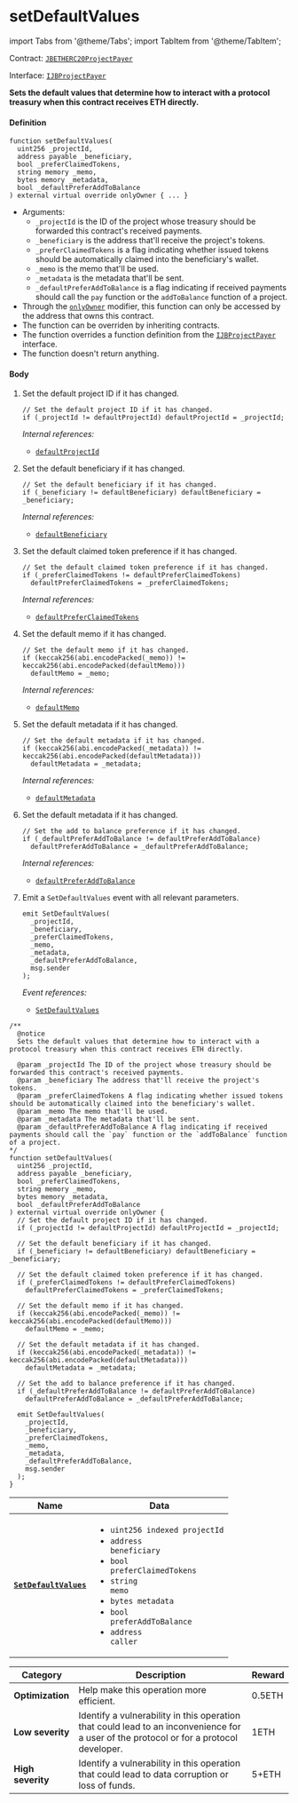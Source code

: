 # setDefaultValues

import Tabs from '@theme/Tabs';
import TabItem from '@theme/TabItem';

Contract: [`JBETHERC20ProjectPayer`](/api/contracts/or-utilities/jbetherc20projectpayer/README.md)

Interface: [`IJBProjectPayer`](/api/interfaces/ijbprojectpayer.md)

<Tabs>
<TabItem value="Step by step" label="Step by step">

**Sets the default values that determine how to interact with a protocol treasury when this contract receives ETH directly.**

#### Definition

```
function setDefaultValues(
  uint256 _projectId,
  address payable _beneficiary,
  bool _preferClaimedTokens,
  string memory _memo,
  bytes memory _metadata,
  bool _defaultPreferAddToBalance
) external virtual override onlyOwner { ... }
```

* Arguments:
  * `_projectId` is the ID of the project whose treasury should be forwarded this contract's received payments.
  * `_beneficiary` is the address that'll receive the project's tokens. 
  * `_preferClaimedTokens` is a flag indicating whether issued tokens should be automatically claimed into the beneficiary's wallet. 
  * `_memo` is the memo that'll be used. 
  * `_metadata` is the metadata that'll be sent. 
  * `_defaultPreferAddToBalance` is a flag indicating if received payments should call the `pay` function or the `addToBalance` function of a project.
* Through the [`onlyOwner`](https://docs.openzeppelin.com/contracts/4.x/api/access#Ownable-onlyOwner--) modifier, this function can only be accessed by the address that owns this contract.
* The function can be overriden by inheriting contracts.
* The function overrides a function definition from the [`IJBProjectPayer`](/api/interfaces/ijbprojectpayer.md) interface.
* The function doesn't return anything.

#### Body

1.  Set the default project ID if it has changed.

    ```
    // Set the default project ID if it has changed.
    if (_projectId != defaultProjectId) defaultProjectId = _projectId;
    ```

    _Internal references:_

    * [`defaultProjectId`](/api/contracts/or-utilities/jbetherc20projectpayer/properties/defaultprojectid.md)
2.  Set the default beneficiary if it has changed.

    ```
    // Set the default beneficiary if it has changed.
    if (_beneficiary != defaultBeneficiary) defaultBeneficiary = _beneficiary;
    ```

    _Internal references:_

    * [`defaultBeneficiary`](/api/contracts/or-utilities/jbetherc20projectpayer/properties/defaultbeneficiary.md)
3.  Set the default claimed token preference if it has changed.

    ```
    // Set the default claimed token preference if it has changed.
    if (_preferClaimedTokens != defaultPreferClaimedTokens)
      defaultPreferClaimedTokens = _preferClaimedTokens;
    ```

    _Internal references:_

    * [`defaultPreferClaimedTokens`](/api/contracts/or-utilities/jbetherc20projectpayer/properties/defaultpreferclaimedtokens.md)
4.  Set the default memo if it has changed.

    ```
    // Set the default memo if it has changed.
    if (keccak256(abi.encodePacked(_memo)) != keccak256(abi.encodePacked(defaultMemo)))
      defaultMemo = _memo;
    ```

    _Internal references:_

    * [`defaultMemo`](/api/contracts/or-utilities/jbetherc20projectpayer/properties/defaultmemo.md)
5.  Set the default metadata if it has changed.

    ```
    // Set the default metadata if it has changed.
    if (keccak256(abi.encodePacked(_metadata)) != keccak256(abi.encodePacked(defaultMetadata)))
      defaultMetadata = _metadata;
    ```

    _Internal references:_

    * [`defaultMetadata`](/api/contracts/or-utilities/jbetherc20projectpayer/properties/defaultmetadata.md)

5.  Set the default metadata if it has changed.

    ```
    // Set the add to balance preference if it has changed.
    if (_defaultPreferAddToBalance != defaultPreferAddToBalance)
      defaultPreferAddToBalance = _defaultPreferAddToBalance;
    ```

    _Internal references:_

    * [`defaultPreferAddToBalance`](/api/contracts/or-utilities/jbetherc20projectpayer/properties/defaultpreferaddtobalance.md)
6.  Emit a `SetDefaultValues` event with all relevant parameters.

    ```
    emit SetDefaultValues(
      _projectId,
      _beneficiary,
      _preferClaimedTokens,
      _memo,
      _metadata,
      _defaultPreferAddToBalance,
      msg.sender
    );
    ```

    _Event references:_

    * [`SetDefaultValues`](/api/contracts/or-utilities/jbetherc20projectpayer/events/setdefaultvalues.md)

</TabItem>

<TabItem value="Code" label="Code">

```
/** 
  @notice 
  Sets the default values that determine how to interact with a protocol treasury when this contract receives ETH directly.

  @param _projectId The ID of the project whose treasury should be forwarded this contract's received payments.
  @param _beneficiary The address that'll receive the project's tokens. 
  @param _preferClaimedTokens A flag indicating whether issued tokens should be automatically claimed into the beneficiary's wallet. 
  @param _memo The memo that'll be used. 
  @param _metadata The metadata that'll be sent. 
  @param _defaultPreferAddToBalance A flag indicating if received payments should call the `pay` function or the `addToBalance` function of a project.
*/
function setDefaultValues(
  uint256 _projectId,
  address payable _beneficiary,
  bool _preferClaimedTokens,
  string memory _memo,
  bytes memory _metadata,
  bool _defaultPreferAddToBalance
) external virtual override onlyOwner {
  // Set the default project ID if it has changed.
  if (_projectId != defaultProjectId) defaultProjectId = _projectId;

  // Set the default beneficiary if it has changed.
  if (_beneficiary != defaultBeneficiary) defaultBeneficiary = _beneficiary;

  // Set the default claimed token preference if it has changed.
  if (_preferClaimedTokens != defaultPreferClaimedTokens)
    defaultPreferClaimedTokens = _preferClaimedTokens;

  // Set the default memo if it has changed.
  if (keccak256(abi.encodePacked(_memo)) != keccak256(abi.encodePacked(defaultMemo)))
    defaultMemo = _memo;

  // Set the default metadata if it has changed.
  if (keccak256(abi.encodePacked(_metadata)) != keccak256(abi.encodePacked(defaultMetadata)))
    defaultMetadata = _metadata;

  // Set the add to balance preference if it has changed.
  if (_defaultPreferAddToBalance != defaultPreferAddToBalance)
    defaultPreferAddToBalance = _defaultPreferAddToBalance;

  emit SetDefaultValues(
    _projectId,
    _beneficiary,
    _preferClaimedTokens,
    _memo,
    _metadata,
    _defaultPreferAddToBalance,
    msg.sender
  );
}
```

</TabItem>

<TabItem value="Events" label="Events">

| Name                                | Data                                                                                                                                                                                                                                                  |
| ----------------------------------- | ----------------------------------------------------------------------------------------------------------------------------------------------------------------------------------------------------------------------------------------------------- |
| [**`SetDefaultValues`**](/api/contracts/or-utilities/jbetherc20projectpayer/events/setdefaultvalues.md)                                                                          | <ul><li><code>uint256 indexed projectId</code></li><li><code>address beneficiary</code></li><li><code>bool preferClaimedTokens</code></li><li><code>string memo</code></li><li><code>bytes metadata</code></li><li><code>bool preferAddToBalance</code></li><li><code>address caller</code></li></ul>                  |

</TabItem>

<TabItem value="Bug bounty" label="Bug bounty">

| Category          | Description                                                                                                                            | Reward |
| ----------------- | -------------------------------------------------------------------------------------------------------------------------------------- | ------ |
| **Optimization**  | Help make this operation more efficient.                                                                                               | 0.5ETH |
| **Low severity**  | Identify a vulnerability in this operation that could lead to an inconvenience for a user of the protocol or for a protocol developer. | 1ETH   |
| **High severity** | Identify a vulnerability in this operation that could lead to data corruption or loss of funds.                                        | 5+ETH  |

</TabItem>
</Tabs>
